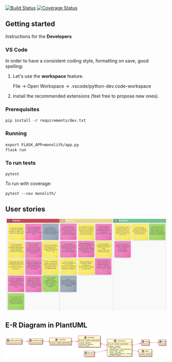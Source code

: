[![Build Status](https://travis-ci.org/reuseman/GoOutSafe.svg?branch=main)](https://travis-ci.org/reuseman/GoOutSafe) [![Coverage Status](https://coveralls.io/repos/github/reuseman/GoOutSafe/badge.svg?branch=main)](https://coveralls.io/github/reuseman/GoOutSafe?branch=main)

## Getting started
Instructions for the **Developers**

### VS Code
In order to have a consistent coding style, formatting on save, good spelling:

1. Let's use the **workspace** feature.

    File -> Open Workspace -> .vscode/python-dev.code-workspace
2. Install the recommended extensions (feel free to propose new ones).
    

### Prerequisites
    pip install -r requirements/dev.txt
    
### Running
    export FLASK_APP=monolith/app.py 
    flask run

### To run tests
    pytest

To run with coverage:

    pytest --cov monolith/

## User stories
![](docs/user-stories.png)

## E-R Diagram in PlantUML
![](docs/plantUML-er.png)